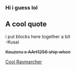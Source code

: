 ### Hi i guess lol

## A cool quote
i put blocks here together a bit  
-Kusai

~~Kouzeru x AArt1256 ship when~~

[Cool Raymarcher](https://turbowarp.org/516155423/)
